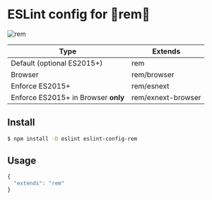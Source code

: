 # ESLint config for 🌟rem🌟

![rem](http://i.giphy.com/CktDRAS54pAcM.gif)

|Type|Extends|
|---|---|
|Default (optional ES2015+)|rem|
|Browser|rem/browser|
|Enforce ES2015+|rem/esnext|
|Enforce ES2015+ in Browser **only**|rem/exnext-browser|


## Install

```bash
$ npm install -D eslint eslint-config-rem
```

## Usage

```js
{
  "extends": "rem"
}
```